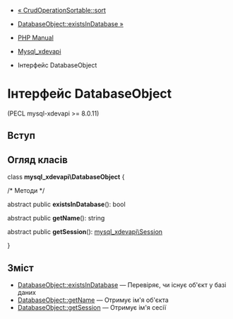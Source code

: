 - [« CrudOperationSortable::sort](mysql-xdevapi-crudoperationsortable.sort.md)
- [DatabaseObject::existsInDatabase »](mysql-xdevapi-databaseobject.existsindatabase.md)

- [PHP Manual](index.md)
- [Mysql_xdevapi](book.mysql-xdevapi.md)
- Інтерфейс DatabaseObject

# Інтерфейс DatabaseObject

(PECL mysql-xdevapi \>= 8.0.11)

## Вступ

## Огляд класів

class **mysql_xdevapi\DatabaseObject** {

/\* Методи \*/

abstract public **existsInDatabase**(): bool

abstract public **getName**(): string

abstract public **getSession**():
[mysql_xdevapi\Session](class.mysql-xdevapi-session.md)

}

## Зміст

- [DatabaseObject::existsInDatabase](mysql-xdevapi-databaseobject.existsindatabase.md)
— Перевіряє, чи існує об'єкт у базі даних
- [DatabaseObject::getName](mysql-xdevapi-databaseobject.getname.md)
— Отримує ім'я об'єкта
- [DatabaseObject::getSession](mysql-xdevapi-databaseobject.getsession.md)
— Отримує ім'я сесії
